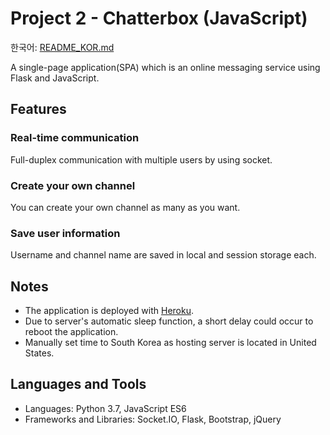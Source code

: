 # Project 2 - Chatterbox (JavaScript)

한국어: [README_KOR.md](https://github.com/syntaxkim/project2-chatterbox/blob/master/README_KOR.md)

A single-page application(SPA) which is an online messaging service using Flask and JavaScript.


## Features

### Real-time communication
Full-duplex communication with multiple users by using socket.

### Create your own channel
You can create your own channel as many as you want.

### Save user information
Username and channel name are saved in local and session storage each.

## Notes
* The application is deployed with [Heroku](https://www.heroku.com).
* Due to server's automatic sleep function, a short delay could occur to reboot the application.
* Manually set time to South Korea as hosting server is located in United States.


## Languages and Tools
* Languages: Python 3.7, JavaScript ES6
* Frameworks and Libraries: Socket.IO, Flask, Bootstrap, jQuery
